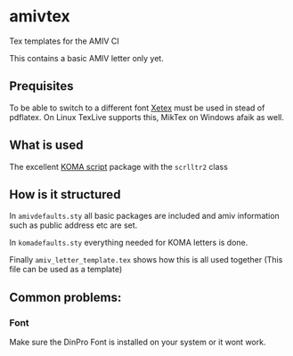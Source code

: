 # amivtex
Tex templates for the AMIV CI

This contains a basic AMIV letter only yet.

## Prequisites

To be able to switch to a different font [Xetex](https://de.wikipedia.org/wiki/XeTeX) must be used in stead of pdflatex.
On Linux TexLive supports this, MikTex on Windows afaik as well.

## What is used

The excellent [KOMA script](http://www.komascript.de) package with the ```scrlltr2``` class

## How is it structured

In  ```amivdefaults.sty``` all basic packages are included and amiv information such as public address etc are set.

In ```komadefaults.sty``` everything needed for KOMA letters is done.

Finally ```amiv_letter_template.tex``` shows how this is all used together (This file can be used as a template)

## Common problems:

### Font

Make sure the DinPro Font is installed on your system or it wont work.
